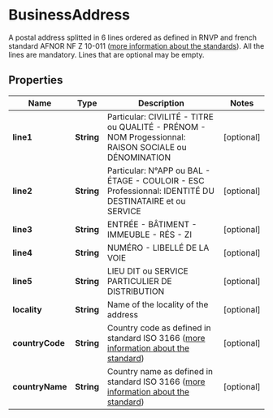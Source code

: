 

# BusinessAddress

A postal address splitted in 6 lines ordered as defined in RNVP and french standard AFNOR NF Z 10-011 ([more information about the standards](http://www.rnvp-internationale.com/norme-postale/NF-Z-10-011.php)). All the lines are mandatory. Lines that are optional may be empty. 
## Properties

Name | Type | Description | Notes
------------ | ------------- | ------------- | -------------
**line1** | **String** | Particular: CIVILITÉ - TITRE ou QUALITÉ - PRÉNOM - NOM Progessionnal: RAISON SOCIALE ou DÉNOMINATION  |  [optional]
**line2** | **String** | Particular: N°APP ou BAL - ÉTAGE - COULOIR - ESC Professionnal: IDENTITÉ DU DESTINATAIRE et ou SERVICE  |  [optional]
**line3** | **String** | ENTRÉE - BÂTIMENT - IMMEUBLE - RÉS - ZI |  [optional]
**line4** | **String** | NUMÉRO - LIBELLÉ DE LA VOIE |  [optional]
**line5** | **String** | LIEU DIT ou SERVICE PARTICULIER DE DISTRIBUTION |  [optional]
**locality** | **String** | Name of the locality of the address |  [optional]
**countryCode** | **String** | Country code as defined in standard ISO 3166 ([more information about the standard](https://www.iso.org/fr/iso-3166-country-codes.html)) |  [optional]
**countryName** | **String** | Country name as defined in standard ISO 3166 ([more information about the standard](https://www.iso.org/fr/iso-3166-country-codes.html)) |  [optional]



